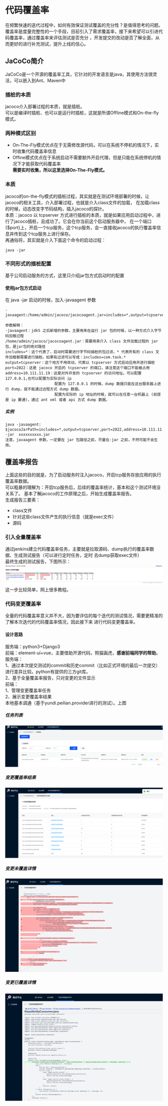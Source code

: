 # 代码覆盖率
在频繁快速的迭代过程中，如何有效保证测试覆盖的充分性？是值得思考的问题。  
覆盖率是度量完整性的一个手段，目前引入了需求覆盖率，接下来希望可以引进代码覆盖率，通过覆盖率来评估测试是否充分
，开发提交的改动是否了解全面，从而更好的进行补充测试，提升上线的信心。
## JaCoCo简介
JaCoCo是一个开源的覆盖率工具，它针对的开发语言是java，其使用方法很灵活，可以嵌入到Ant、Maven中
### 插桩的本质
jacoco介入部署过程的本质，就是插桩。  
可以是编译时插桩、也可以是运行时插桩，这就是所谓Offline模式和On-the-fly模式。
### 两种模式区别
* On-The-Fly模式优点在于无需修改源代码，可以在系统不停机的情况下，实时收集代码覆盖率信息
* Offine模式优点在于系统启动不需要额外开启代理，但是只能在系统停机的情况下才能获取代码覆盖率  
**需要实时收集，所以这里选择On-The-Fly模式。**
### 本质
jacoco的on-the-fly模式的插桩过程，其实就是在测试环境部署的时候，让jacoco的相关工具，介入部署过程，也就是介入class文件的加载，
在加载class的时候，动态改变字节码结构，插入jacoco的探针。  
本质：jacoco 以 tcpserver 方式进行插桩的本质，就是如果应用启动过程中，进行了jacoco插桩，且成功了。它会在你当前这个启动服务器中，
在一个端口{$port}上，开启一个tcp服务，这个tcp服务，会一直接收jacoco的执行覆盖率信息并传到这个tcp服务上进行保存。  
再通俗将，其实就是介入下面这个命令的启动过程：
```
java -jar
```
### 不同形式的插桩配置
基于公司启动服务的方式，这里只介绍jar包方式启动时的配置
#### 使用jar包方式启动
在 java -jar 启动的时候，加入-javaagent 参数
```
-javaagent:/home/admin/jacoco/jacocoagent.jar=includes=*,output=tcpserver,port=2022,address=10.111.11.19

参数解释：
-javaagent：jdk5 之后新增的参数，主要用来在运行 jar 包的时候，以一种方式介入字节码加载过程
/home/admin/jacoco/jacocoagent.jar：需要用来介入 class 文件加载过程的 jar 包，是jar包的绝对路径
includes=*：这个代表了，启动时需要进行字节码插桩的包过滤，* 代表所有的 class 文件加载都需要进行插桩。如果有过滤可以写成：includes=com.task.*
output=tcpserver：这个地方不用改动，代表以 tcpserver 方式启动应用并进行插桩
port=2022：这是 jacoco 开启的 tcpserver 的端口，请注意这个端口不能被占用
address=10.111.11.19：这是对外开发的 tcpserver 的访问地址。可以配置 127.0.0.1,也可以配置为实际访问 ip
                      配置为 127.0.0.1 的时候，dump 数据只能在这台服务器上进行 dump，就不能通过远程方式 dump 数据。
                      配置为实际的 ip 地址的时候，就可以在任意一台机器上 (前提是 ip 要通)，通过 ant xml 或者 api 方式 dump 数据。
```
##### 实例
```
java -javaagent: $jacocoJarPath=includes=*,output=tcpserver,port=2022,address=10.111.11.19 -jar  xxxxxxxxxx.jar
注意，javaagent 参数，一定要在 jar 包路径之前，尽量在-jar 之前，不然可能不会生效。
```

## 覆盖率报告
上面这些的目的就是，为了启动服务时注入jacoco，开启tcp服务存放应用的执行覆盖率数据。  
可以粗暴的理解为：开启tcp服务后，后续的覆盖率统计，基本和这个测试环境没关系了。
基本了解jacoco的工作原理之后，开始生成覆盖率报告。  
生成报告三要素：  
* class文件
* 针对这些class文件产生的执行信息（就是exec文件）
* 源码
### 引入全量覆盖率
通过jenkins建立代码覆盖率任务，主要就是拉取源码、dump执行的覆盖率数据、生成测试报告（可以进行定时任务，定时
去dump获取exec文件）  
最终生成的测试报告，下图所示：  
![全量测试报告](./snapshot/全量测试报告.png)  
这一步比较简单，网上很多教程。
### 代码变更覆盖率
全量的代码覆盖率意义并不大，因为要评估的每个迭代的测试情况，需要更精准的了解本次迭代的代码覆盖率情况，因此接下来
进行代码变更覆盖率。
#### 设计思路
服务端：python3+Django3  
前端：element-ui+vue，主要借助开源代码，照猫画虎，**感谢前端同学的帮助**。    
服务端：  
1、通过本次提交测试的commit和历史commit（比如正式环境的最后一次提交）进行差异比较。python有提供的三方git库。    
2、基于全量覆盖率报告，只对变更的文件显示  
前端：  
1、管理变更覆盖率任务  
2、展示变更覆盖率结果  
本地基本调通（基于yundi.peilian.provider进行的测试）。上图  
##### 任务列表
![任务列表](./snapshot/converage_task.png)  
##### 变更覆盖率结果
![变更覆盖率结果](./snapshot/converage_result.png)  
##### 变更未覆盖详情
![变更未覆盖详情](./snapshot/converage_detail_false.png)  
##### 变更已覆盖详情
![变更已覆盖详情](./snapshot/converage_detail_true.png)